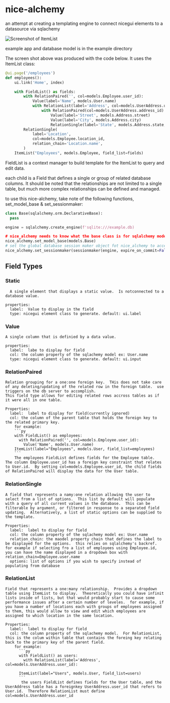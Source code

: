 # nice-alchemy

an attempt at creating a templating engine to connect nicegui elements to a datasource via sqlachemy

![Screenshot of ItemList](https://github.com/nathanjshaffer/nice-alchemy/blob/master/example/img/Itemlist_screenshot.png)

example app and database model is in the example directory

The screen shot above was produced with the code below.  It uses the ItemList class:
```py
@ui.page('/employees')
def employees():
    ui.link('Home', index)

    with FieldList() as fields:
        with RelationPaired('', col=models.Employee.user_id):
            Value(label='Name', models.User.name)
            with RelationList(label='Address', col=models.UserAddress.user_id):
                with RelationPaired(col=models.UserAddress.address_id):
                    Value(label='Street', models.Address.street)
                    Value(label='City', models.Address.city)
                    RelationSingle(label='State', models.Address.state, options=[state.name for state in us.states.STATES])
        RelationSingle(
            label='Location',
            col=models.Employee.location_id,
            relation_chain='Location.name',
        )
    ItemList("Employees", models.Employee, field_list=fields)
```

FieldList is a context manager to build template for the ItemList to query and edit data.

each child is a Field that defines a single or group of related database columns.  It should be noted that the relationships are not limited to a single table, but much more complex relationships can be defined and managed.

to use this nice-alchemy, take note of the following functions, set_model_base & set_sessionmaker:

```py
class Base(sqlalchemy.orm.DeclarativeBase):
  pass

engine = sqlalchemy.create_engine(f'sqlite:///example.db)

# nice_alchemy needs to know what the base class is for sqlalchemy models
nice_alchemy.set_model_base(models.Base)
# set the global database session maker object fot nice_alchemy to access data
nice_alchemy.set_sessionmaker(sessionmaker(engine, expire_on_commit=False))
```

## Field Types

  ### Static
      A single element that displays a static value.  Is notconnected to a database value.

    properties:
      label:  Value to display in the field
      type: nicegui element class to generate. default: ui.label

  ### Value
    A single column that is definied by a data value. 
    
    properties:
      label:  labe to display for field
      col: the column property of the sqlachemy model ex: User.name
      type: nicegui element class to generate. default: ui.input
  ### RelationPaired
    Relation grouping for a one:one foreign key.  THis does not take care of any deleting/updating of the related row in the foreign table.  use triggers on the db server to accomplish.  
    This field type allows for editing related rows accross tables as if it were all in one table.
    
    Properties:
      label:  label to display for field(currently ignored)
      col: the column of the parent table that holds the foreign key to the related primary key.
        for example:
        ```py
        with FieldList() as employees:
          with RelationPaired('', col=models.Employee.user_id):
            Value('Name', models.User.name)
        ItemList(label="Employees", models.User, field_list=employees)
        ```
        The employees FieldList defines fields for the Employee table.  The column Employee.user_id has a foreign key constraint that relates to User.id.  By setting col=models.Employee.user_id, the child fields of RelationPaired will display the data for the User table. 
            
  ### RelationSingle
    A field that represents a namy:one relation allowing the user to select from a list of options.  This list by default will populate with a query of all current values in the database.  This can be filterable by argument, or filtered in response to a separated field updating.  Alternatively, a list of static options can be supplied to the template.
    
    Properties:
      label:  label to display for field
      col: the column property of the sqlachemy model ex: User.name
      relation_chain: the maodel property chain that defines the label to be displayed for the options.  this relies on sqlalchemy's backref.  for example if selecting fro a list of employees using Employee.id, you can have the name displayed in a dropdown box with relation_chain=Employee.user.name
      options: list of options if you wish to specify instead of populating from database
      
  ### RelationList
    Field that represents a one:many relationship.  Provides a dropdown table using ItemList to display.  Theoretically you could have infinit lists inside of lists, but that would probably start to cause some performance issues after a certain number of leveles.  for example, if you have a number of locations each with groups of employees assigned to them, this would allow to view and edit which employees are assigned to which location in the same location.

    Properties:
      label:  label to display for field
      col: the column property of the sqlachemy model.  For RelationList, this is the colum within table that contains the foreing key relating back to the primary key of the parent field.
        for example:
          ```py
          with FieldList() as users:
            with RelationList(label='Address', col=models.UserAddress.user_id):
            
          ItemList(label="Users", models.User, field_list=users)
          ```
           the users FieldList defines fields for the User table, and the UserAddress table has a foreignkey UserAddress.user_id that refers to User.id.  Therefore RelationList must define col=models.UserAddress.user_id
    
  



